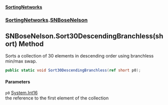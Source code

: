 #### [SortingNetworks](./index.md 'index')
### [SortingNetworks](./SortingNetworks.md 'SortingNetworks').[SNBoseNelson](./SortingNetworks-SNBoseNelson.md 'SortingNetworks.SNBoseNelson')
## SNBoseNelson.Sort30DescendingBranchless(short) Method
Sorts a collection of 30 elements in descending order using branchless min/max swap.  
```csharp
public static void Sort30DescendingBranchless(ref short p0);
```
#### Parameters
<a name='SortingNetworks-SNBoseNelson-Sort30DescendingBranchless(short)-p0'></a>
`p0` [System.Int16](https://docs.microsoft.com/en-us/dotnet/api/System.Int16 'System.Int16')  
the reference to the first element of the collection  
  
